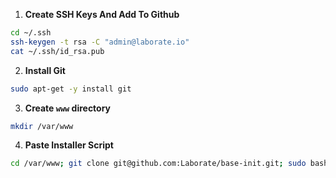 1. **Create SSH Keys And Add To Github**
```bash
cd ~/.ssh
ssh-keygen -t rsa -C "admin@laborate.io"
cat ~/.ssh/id_rsa.pub
```

2. **Install Git**
```bash
sudo apt-get -y install git
```

3. **Create ```www``` directory**
```bash
mkdir /var/www
```

4. **Paste Installer Script**
```bash
cd /var/www; git clone git@github.com:Laborate/base-init.git; sudo bash base-init/init.sh;
```
